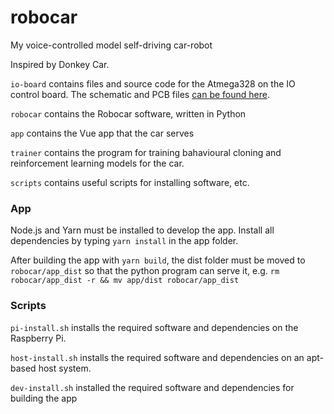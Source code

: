 # robocar
My voice-controlled model self-driving car-robot

Inspired by Donkey Car.

`io-board` contains files and source code for the Atmega328 on the IO control board. The schematic and PCB files [can be found here](https://easyeda.com/scitronboy/model-self-driving-car).

`robocar` contains the Robocar software, written in Python

`app` contains the Vue app that the car serves

`trainer` contains the program for training bahavioural cloning and reinforcement learning models for the car.

`scripts` contains useful scripts for installing software, etc.

### App

Node.js and Yarn must be installed to develop the app. Install all dependencies by typing `yarn install` in the app folder.

After building the app with `yarn build`, the dist folder must be moved to `robocar/app_dist` so that the python program can serve it, e.g. `rm robocar/app_dist -r && mv app/dist robocar/app_dist`

### Scripts

`pi-install.sh` installs the required software and dependencies on the Raspberry Pi.

`host-install.sh` installs the required software and dependencies on an apt-based host system.

`dev-install.sh` installed the required software and dependencies for building the app

